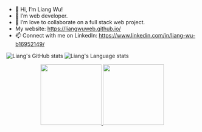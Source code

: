 - 👋 Hi, I’m Liang Wu! 
- 👀 I’m web developer.
- 💞️ I’m love to collaborate on a full stack web project.
- My website: https://liangwuweb.github.io/
- 📫 Connect with me on LinkedIn: https://www.linkedin.com/in/liang-wu-b16952149/

<!---
liangwuweb/liangwuweb is a ✨ special ✨ repository because its `README.md` (this file) appears on your GitHub profile.
You can click the Preview link to take a look at your changes.
--->

![Liang's GitHub stats](https://github-readme-stats.vercel.app/api?username=liangwuweb&show_icons=true&theme=merko&include_all_commits=true&count_private=true)
![Liang's Language stats](https://github-readme-stats.vercel.app/api/top-langs/?username=liangwuweb&layout=compact&langs_count=6&theme=merko)

<p align="center">
<a href="https://github.com/XiongAmao">
  <img height="160em" src="https://github-readme-stats.vercel.app/api?username=liangwuweb&show_icons=true&theme=merko&count_private=true&include_all_commits=true"/>
  <img height="160em" src="https://github-readme-stats.vercel.app/api/top-langs/?username=liangwuweb&layout=compact&langs_count=6&theme=merko"/>
</a>
</p>

